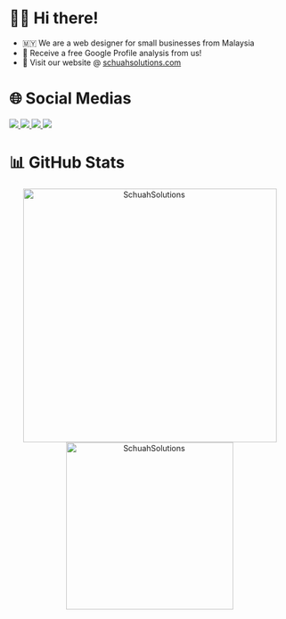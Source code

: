 # ✌🏻 Hi there!

* 🇲🇾 We are a web designer for small businesses from Malaysia
* 🌟 Receive a free Google Profile analysis from us! 
* 🔗 Visit our website @ [schuahsolutions.com](https://schuahsolutions.com)

# 🌐 Social Medias

<a href="https://www.instagram.com/sean.chuahtseyung/" target="_blank">
  <img src="https://img.shields.io/badge/Instagram-E4405F?style=for-the-badge&logo=instagram&logoColor=white">
</a>
<a href="https://www.facebook.com/profile.php?id=100008226551923" target="_blank">
  <img src="https://img.shields.io/badge/Facebook-1877F2?style=for-the-badge&logo=facebook&logoColor=white">
</a>
<a href="https://www.linkedin.com/in/chuahtseyung/" target="_blank">
  <img src="https://img.shields.io/badge/LinkedIn-0077B5?style=for-the-badge&logo=linkedin&logoColor=white">
</a>
<a href="mailto:chuahtseyung2002@gmail.com?subject=Hello!" target="_blank">
  <img src="https://img.shields.io/badge/Gmail-D14836?style=for-the-badge&logo=gmail&logoColor=white">
</a>

# 📊 GitHub Stats
<p align="center">
     <img src="https://github-readme-stats.vercel.app/api?username=SchuahSolutions&count_private=true&show_icons=true&hide=issues&hide_border=true&theme=tokyonight" width="455px" alt="SchuahSolutions" />
     <img src="https://github-readme-stats.vercel.app/api/top-langs?username=SchuahSolutions&show_icons=true&locale=en&layout=compact&theme=tokyonight&hide_border=true" width="300px" alt="SchuahSolutions"/>
</p>
